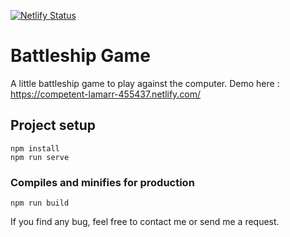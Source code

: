 [![Netlify Status](https://api.netlify.com/api/v1/badges/1fe48613-a711-4cfa-8a64-cbae986606f0/deploy-status)](https://app.netlify.com/sites/competent-lamarr-455437/deploys)

# Battleship Game

A little battleship game to play against the computer.
Demo here : https://competent-lamarr-455437.netlify.com/

## Project setup

```
npm install
npm run serve
```

### Compiles and minifies for production
```
npm run build
```

If you find any bug, feel free to contact me or send me a request.
